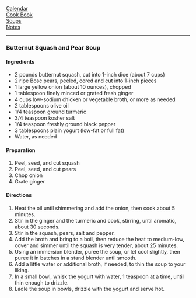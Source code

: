 [Calendar](https://github.com/vmsmith/EDT/blob/master/calendar.md)    
[Cook Book](https://github.com/vmsmith/CookBook/blob/master/README.md)   
[Soups](https://github.com/vmsmith/CookBook/blob/master/soups.md)     
[Notes](https://github.com/vmsmith/CookBook/blob/master/notes.md)  

-----    

### Butternut Squash and Pear Soup   

#### Ingredients  
* 2 pounds butternut squash, cut into 1-inch dice (about 7 cups)      
* 2 ripe Bosc pears, peeled, cored and cut into 1-inch pieces    
* 1 large yellow onion (about 10 ounces), chopped
* 1 tablespoon finely minced or grated fresh ginger    
* 4 cups low-sodium chicken or vegetable broth, or more as needed    
* 2 tablespoons olive oil   
* 1/4 teaspoon ground turmeric   
* 3/4 teaspoon kosher salt
* 1/4 teaspoon freshly ground black pepper   
* 3 tablespoons plain yogurt (low-fat or full fat)
* Water, as needed

#### Preparation   
1. Peel, seed, and cut squash
2. Peel, seed, and cut pears
3. Chop onion
4. Grate ginger   

#### Directions  
1. Heat the oil until shimmering and add the onion, then cook about 5 minutes.  
2. Stir in the ginger and the turmeric and cook, stirring, until aromatic, about 30 seconds.  
3. Stir in the squash, pears, salt and pepper.  
4. Add the broth and bring to a boil, then reduce the heat to medium-low, cover and simmer until the squash is very tender, about 25 minutes.
5. Using an immersion blender, puree the soup, or let cool slightly, then puree it in batches in a stand blender until smooth.   
6. Add a little water or additional broth, if needed, to thin the soup to your liking.   
7. In a small bowl, whisk the yogurt with water, 1 teaspoon at a time, until thin enough to drizzle.   
8. Ladle the soup in bowls, drizzle with the yogurt and serve hot.   
